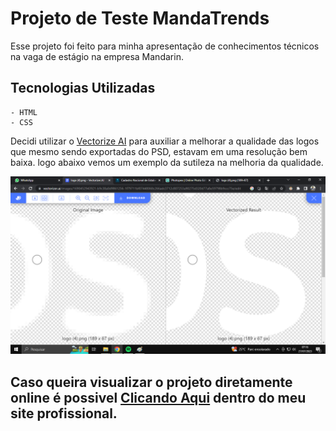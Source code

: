 # Projeto de Teste MandaTrends

Esse projeto foi feito para minha apresentação de conhecimentos técnicos na vaga de estágio na empresa Mandarin.


## Tecnologias Utilizadas 
    - HTML
    - CSS

Decidi utilizar o [Vectorize AI](https://vectorize.ai "Vectorize AI") para auxiliar a melhorar a qualidade das logos que mesmo sendo exportadas do PSD, estavam em uma resolução bem baixa. logo abaixo vemos um exemplo da sutileza na melhoria da qualidade.

![Print do Vectorize](images/screenshot1.png)


## Caso queira visualizar o projeto diretamente online é possivel [Clicando Aqui](https://honassis.com.br/mandatrends) dentro do meu site profissional.
